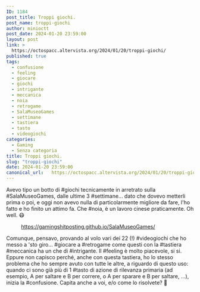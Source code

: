 ```yaml
---
ID: 1184
post_title: Troppi giochi.
post_name: troppi-giochi
author: minioctt
post_date: 2024-01-20 23:59:00
layout: post
link: >
  https://octospacc.altervista.org/2024/01/20/troppi-giochi/
published: true
tags:
  - confusione
  - feeling
  - giocare
  - giochi
  - intrigante
  - meccanica
  - noia
  - retrogame
  - SalaMuseoGames
  - settimane
  - tastiera
  - tasto
  - videogiochi
categories:
  - Gaming
  - Senza categoria
title: Troppi giochi.
slug: "troppi-giochi"
date: 2024-01-20 23:59:00
canonical_url:   https://octospacc.altervista.org/2024/01/20/troppi-giochi/
---
```

<!-- wp:paragraph -->
<p markdown="1">Avevo tipo un botto di #giochi tecnicamente in arretrato sulla #SalaMuseoGames, dalle ultime 3 #settimane... dato che dovevo metterli prima o poi, e oggi non avevo nulla di particolarmente migliore da fare, l'ho fatto e ho finito un attimo fa. Che #noia, è un lavoro cinese praticamente. Oh well. 😷️</p>
<!-- /wp:paragraph -->

<!-- wp:paragraph -->
<p markdown="1"></p>
<!-- /wp:paragraph -->

<!-- wp:image {"id":1186,"sizeSlug":"large","linkDestination":"none"} -->
<figure class="wp-block-image size-large"><img src="https://octospacc.github.io/microblog-mirror/assets/uploads/2024/01/image-8-960x523.png" alt="" class="wp-image-1186"/><figcaption class="wp-element-caption"><a href="https://gamingshitposting.github.io/SalaMuseoGames/">https://gamingshitposting.github.io/SalaMuseoGames/</a></figcaption></figure>
<!-- /wp:image -->

<!-- wp:paragraph -->
<p markdown="1"></p>
<!-- /wp:paragraph -->

<!-- wp:paragraph -->
<p markdown="1">Comunque, pensavo, provando al volo vari dei 22 (!) #videogiochi che ho messo a 'sto giro... #giocare a #retrogame come questi con la #tastiera #meccanica ha un che di #intrigante. Il #feeling è molto piacevole, si si. Eppure non capisco perché, anche con questa tastiera, ho lo stesso problema che ho sempre avuto con tutte le altre, a riguardo di questo uso: quando ci sono già più di 1 #tasto di azione di rilevanza primaria (ad esempio, A per saltare e B per correre, o A per sparare e B per saltare, ...), inizia la #confusione. Capita anche a voi, e/o come lo risolvete? 🤔️</p>
<!-- /wp:paragraph -->